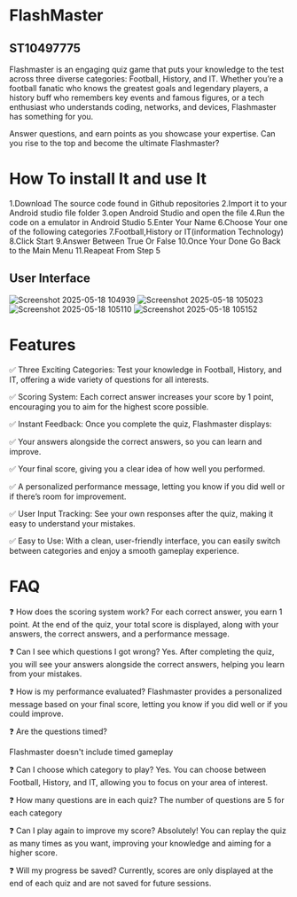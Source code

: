 # FlashMaster 
## ST10497775
Flashmaster is an engaging quiz game that puts your knowledge to the test across three diverse categories: Football, History, and IT. Whether you’re a football fanatic who knows the greatest goals and legendary players, a history buff who remembers key events and famous figures, or a tech enthusiast who understands coding, networks, and devices, Flashmaster has something for you.

Answer questions, and earn points as you showcase your expertise. Can you rise to the top and become the ultimate Flashmaster?


# How To install It and use  It
1.Download The source code found in Github repositories
2.Import it to your Android studio file folder
3.open Android Studio and open the file
4.Run the code on a emulator in Android Studio
5.Enter Your Name
6.Choose Your one of the following categories 
7.Football,History or IT(information Technology)
8.Click Start
9.Answer Between True Or False 
10.Once Your Done Go Back to the Main Menu
11.Reapeat From Step 5 

## User Interface
![Screenshot 2025-05-18 104939](https://github.com/user-attachments/assets/1273b038-c510-4f12-a8d3-978b55f55378)
![Screenshot 2025-05-18 105023](https://github.com/user-attachments/assets/8ad7a437-fbe2-44b6-8a81-6b66f7274990)
![Screenshot 2025-05-18 105110](https://github.com/user-attachments/assets/c4160da0-3f5e-42b8-a967-7f1af63ef7b0)
![Screenshot 2025-05-18 105152](https://github.com/user-attachments/assets/66148e2e-b6e2-4b28-9608-cebcfa3fd94e)

# Features
✅ Three Exciting Categories: Test your knowledge in Football, History, and IT, offering a wide variety of questions for all interests.

✅ Scoring System: Each correct answer increases your score by 1 point, encouraging you to aim for the highest score possible.

✅ Instant Feedback: Once you complete the quiz, Flashmaster displays:

✅ Your answers alongside the correct answers, so you can learn and improve.

✅ Your final score, giving you a clear idea of how well you performed.

✅ A personalized performance message, letting you know if you did well or if there’s room for improvement.

✅ User Input Tracking: See your own responses after the quiz, making it easy to understand your mistakes.

✅ Easy to Use: With a clean, user-friendly interface, you can easily switch between categories and enjoy a smooth gameplay experience.
# FAQ
❓ How does the scoring system work?
For each correct answer, you earn 1 point. At the end of the quiz, your total score is displayed, along with your answers, the correct answers, and a performance message.

❓ Can I see which questions I got wrong?
Yes. After completing the quiz, you will see your answers alongside the correct answers, helping you learn from your mistakes.

❓ How is my performance evaluated?
Flashmaster provides a personalized message based on your final score, letting you know if you did well or if you could improve.

❓ Are the questions timed?

Flashmaster doesn't include timed gameplay

❓ Can I choose which category to play?
Yes. You can choose between Football, History, and IT, allowing you to focus on your area of interest.

❓ How many questions are in each quiz?
The number of questions are 5 for each category 

❓ Can I play again to improve my score?
Absolutely! You can replay the quiz as many times as you want, improving your knowledge and aiming for a higher score.

❓ Will my progress be saved?
Currently, scores are only displayed at the end of each quiz and are not saved for future sessions.
